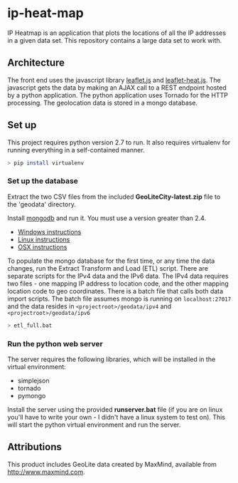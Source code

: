 # ip-heat-map

IP Heatmap is an application that plots the locations of all the IP addresses in a given data set. This repository contains a large data set to work with.

## Architecture
The front end uses the javascript library [leaflet.js](http://leafletjs.com/) and [leaflet-heat.js](https://github.com/Leaflet/Leaflet.heat). The javascript gets the data by making an AJAX call to a REST endpoint hosted by a python application. The python application uses Tornado for the HTTP processing. The geolocation data is stored in a mongo database.

## Set up

This project requires python version 2.7 to run. It also requires virtualenv for running everything in a self-contained manner.

``` sh
> pip install virtualenv
```

### Set up the database
Extract the two CSV files from the included **GeoLiteCity-latest.zip** file to the 'geodata' directory.

Install [mongodb](https://www.mongodb.com/download-center#community) and run it. You must use a version greater than 2.4.
 - [Windows instructions](https://docs.mongodb.com/manual/tutorial/install-mongodb-on-windows/)
 - [Linux instructions](https://docs.mongodb.com/manual/tutorial/install-mongodb-on-linux/)
 - [OSX instructions](https://docs.mongodb.com/manual/tutorial/install-mongodb-on-os-x/)
 
To populate the mongo database for the first time, or any time the data changes, run the Extract Transform and Load (ETL) script. There are separate scripts for the IPv4 data and the IPv6 data. The IPv4 data requires two files - one mapping IP address to location code, and the other mapping location code to geo coordinates. There is a batch file that calls both data import scripts. The batch file assumes mongo is running on `localhost:27017` and the data resides in `<projectroot>/geodata/ipv4` and `<projectroot>/geodata/ipv6`

```sh
> etl_full.bat
```

### Run the python web server

The server requires the following libraries, which will be installed in the virtual environment:
  - simplejson
  - tornado
  - pymongo

Install the server using the provided **runserver.bat** file (if you are on linux you'll have to write your own - I didn't have a linux system to test on). This will start the python virtual environment and run the server.


## Attributions
This product includes GeoLite data created by MaxMind, available from http://www.maxmind.com.